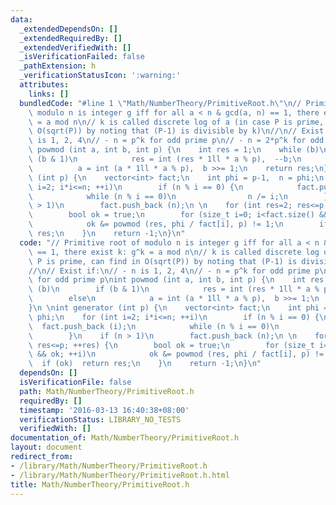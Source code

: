 ```yaml
---
data:
  _extendedDependsOn: []
  _extendedRequiredBy: []
  _extendedVerifiedWith: []
  _isVerificationFailed: false
  _pathExtension: h
  _verificationStatusIcon: ':warning:'
  attributes:
    links: []
  bundledCode: "#line 1 \"Math/NumberTheory/PrimitiveRoot.h\"\n// Primitive root of\
    \ modulo n is integer g iff for all a < n & gcd(a, n) == 1, there exist k: g^k\
    \ = a mod n\n// k is called discrete log of a (in case P is prime, can find in\
    \ O(sqrt(P)) by noting that (P-1) is divisible by k)\n//\n// Exist if:\n// - n\
    \ is 1, 2, 4\n// - n = p^k for odd prime p\n// - n = 2*p^k for odd prime p\nint\
    \ powmod (int a, int b, int p) {\n    int res = 1;\n    while (b)\n        if\
    \ (b & 1)\n            res = int (res * 1ll * a % p),  --b;\n        else\n  \
    \          a = int (a * 1ll * a % p),  b >>= 1;\n    return res;\n}\n \nint generator\
    \ (int p) {\n    vector<int> fact;\n    int phi = p-1,  n = phi;\n    for (int\
    \ i=2; i*i<=n; ++i)\n        if (n % i == 0) {\n            fact.push_back (i);\n\
    \            while (n % i == 0)\n                n /= i;\n        }\n    if (n\
    \ > 1)\n        fact.push_back (n);\n \n    for (int res=2; res<=p; ++res) {\n\
    \        bool ok = true;\n        for (size_t i=0; i<fact.size() && ok; ++i)\n\
    \            ok &= powmod (res, phi / fact[i], p) != 1;\n        if (ok)  return\
    \ res;\n    }\n    return -1;\n}\n"
  code: "// Primitive root of modulo n is integer g iff for all a < n & gcd(a, n)\
    \ == 1, there exist k: g^k = a mod n\n// k is called discrete log of a (in case\
    \ P is prime, can find in O(sqrt(P)) by noting that (P-1) is divisible by k)\n\
    //\n// Exist if:\n// - n is 1, 2, 4\n// - n = p^k for odd prime p\n// - n = 2*p^k\
    \ for odd prime p\nint powmod (int a, int b, int p) {\n    int res = 1;\n    while\
    \ (b)\n        if (b & 1)\n            res = int (res * 1ll * a % p),  --b;\n\
    \        else\n            a = int (a * 1ll * a % p),  b >>= 1;\n    return res;\n\
    }\n \nint generator (int p) {\n    vector<int> fact;\n    int phi = p-1,  n =\
    \ phi;\n    for (int i=2; i*i<=n; ++i)\n        if (n % i == 0) {\n          \
    \  fact.push_back (i);\n            while (n % i == 0)\n                n /= i;\n\
    \        }\n    if (n > 1)\n        fact.push_back (n);\n \n    for (int res=2;\
    \ res<=p; ++res) {\n        bool ok = true;\n        for (size_t i=0; i<fact.size()\
    \ && ok; ++i)\n            ok &= powmod (res, phi / fact[i], p) != 1;\n      \
    \  if (ok)  return res;\n    }\n    return -1;\n}\n"
  dependsOn: []
  isVerificationFile: false
  path: Math/NumberTheory/PrimitiveRoot.h
  requiredBy: []
  timestamp: '2016-03-13 16:40:38+08:00'
  verificationStatus: LIBRARY_NO_TESTS
  verifiedWith: []
documentation_of: Math/NumberTheory/PrimitiveRoot.h
layout: document
redirect_from:
- /library/Math/NumberTheory/PrimitiveRoot.h
- /library/Math/NumberTheory/PrimitiveRoot.h.html
title: Math/NumberTheory/PrimitiveRoot.h
---
```


